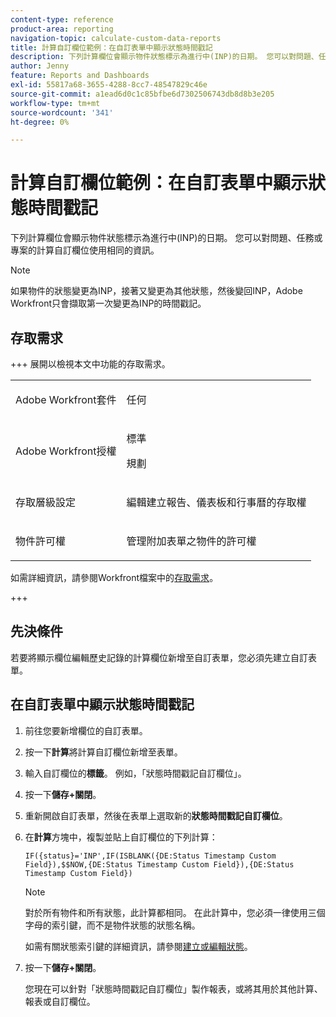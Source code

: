 ```yaml
---
content-type: reference
product-area: reporting
navigation-topic: calculate-custom-data-reports
title: 計算自訂欄位範例：在自訂表單中顯示狀態時間戳記
description: 下列計算欄位會顯示物件狀態標示為進行中(INP)的日期。 您可以對問題、任務或專案的計算自訂欄位使用相同的資訊。
author: Jenny
feature: Reports and Dashboards
exl-id: 55817a68-3655-4288-8cc7-48547829c46e
source-git-commit: a1ead6d0c1c85bfbe6d7302506743db8d8b3e205
workflow-type: tm+mt
source-wordcount: '341'
ht-degree: 0%

---
```


# 計算自訂欄位範例：在自訂表單中顯示狀態時間戳記

下列計算欄位會顯示物件狀態標示為進行中(INP)的日期。 您可以對問題、任務或專案的計算自訂欄位使用相同的資訊。

>[!NOTE]
>
>如果物件的狀態變更為INP，接著又變更為其他狀態，然後變回INP，Adobe Workfront只會擷取第一次變更為INP的時間戳記。

## 存取需求

+++ 展開以檢視本文中功能的存取需求。

<table style="table-layout:auto"> 
 <col> 
 <col> 
 <tbody> 
  <tr> 
   <td> <p>Adobe Workfront套件</p> </td> 
   <td><p>任何</p></td> 
  </tr> 
  <tr> 
   <td> <p>Adobe Workfront授權</p> </td> 
   <td>
      <p>標準</p>
      <p>規劃</p></td>
  </tr> 
  <tr> 
   <td><p>存取層級設定</p></td> 
   <td> <p>編輯建立報告、儀表板和行事曆的存取權</p> </td> 
  </tr> 
  <tr> 
   <td> <p>物件許可權</p> </td> 
   <td> <p>管理附加表單之物件的許可權</p></td> 
  </tr> 
 </tbody> 
</table>

如需詳細資訊，請參閱Workfront檔案中的[存取需求](/help/quicksilver/administration-and-setup/add-users/access-levels-and-object-permissions/access-level-requirements-in-documentation.md)。

+++

## 先決條件

若要將顯示欄位編輯歷史記錄的計算欄位新增至自訂表單，您必須先建立自訂表單。

## 在自訂表單中顯示狀態時間戳記

1. 前往您要新增欄位的自訂表單。
1. 按一下&#x200B;**計算**&#x200B;將計算自訂欄位新增至表單。
1. 輸入自訂欄位的&#x200B;**標籤**。 例如，「狀態時間戳記自訂欄位」。
1. 按一下&#x200B;**儲存+關閉**。
1. 重新開啟自訂表單，然後在表單上選取新的&#x200B;**狀態時間戳記自訂欄位**。
1. 在&#x200B;**計算**&#x200B;方塊中，複製並貼上自訂欄位的下列計算：

   ```
   IF({status}='INP',IF(ISBLANK({DE:Status Timestamp Custom Field}),$$NOW,{DE:Status Timestamp Custom Field}),{DE:Status Timestamp Custom Field})  
   ```

   >[!NOTE]
   >
   >對於所有物件和所有狀態，此計算都相同。 在此計算中，您必須一律使用三個字母的索引鍵，而不是物件狀態的狀態名稱。
   >
   >如需有關狀態索引鍵的詳細資訊，請參閱[建立或編輯狀態](../../../administration-and-setup/customize-workfront/creating-custom-status-and-priority-labels/create-or-edit-a-status.md)。

1. 按一下&#x200B;**儲存+關閉**。

   您現在可以針對「狀態時間戳記自訂欄位」製作報表，或將其用於其他計算、報表或自訂欄位。
